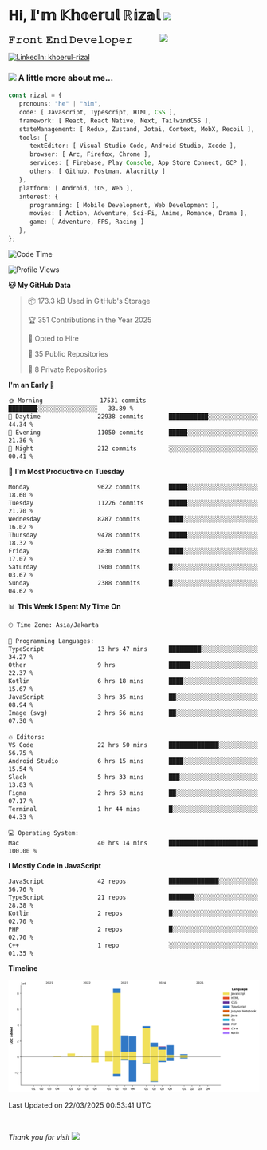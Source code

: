 <h1> 𝐇𝐢, 𝕀'𝕞 𝕂𝕙𝕠𝕖𝕣𝕦𝕝 ℝ𝕚𝕫𝕒𝕝 <img src="https://media.giphy.com/media/mGcNjsfWAjY5AEZNw6/giphy.gif" width="50"></h1>
<img align='right' src="https://media.giphy.com/media/v1.Y2lkPTc5MGI3NjExOWI2ajR2NGJubzBsZHFuaHMwajRrcDNsNXJwOG8yb3F0NjhkNXF4OSZlcD12MV9pbnRlcm5hbF9naWZfYnlfaWQmY3Q9cw/fkZukR450RQ1qnGaq9/giphy.gif" width="200">
<strong style="font-size:20px;">𝙵𝚛𝚘𝚗𝚝 𝙴𝚗𝚍 𝙳𝚎𝚟𝚎𝚕𝚘𝚙𝚎𝚛</strong>
</p></em>

[![LinkedIn: khoerul-rizal](https://img.shields.io/badge/khoerul--rizal-blue?style=flat-square&logo=Linkedin&logoColor=white&link=https://www.linkedin.com/in/khoerul-rizal/)](https://www.linkedin.com/in/khoerul-rizal/)

### <img src="https://media.giphy.com/media/VgCDAzcKvsR6OM0uWg/giphy.gif" width="50"> A little more about me...

```typescript
const rizal = {
   pronouns: "he" | "him",
   code: [ Javascript, Typescript, HTML, CSS ],
   framework: [ React, React Native, Next, TailwindCSS ],
   stateManagement: [ Redux, Zustand, Jotai, Context, MobX, Recoil ],
   tools: {
      textEditor: [ Visual Studio Code, Android Studio, Xcode ],
      browser: [ Arc, Firefox, Chrome ],
      services: [ Firebase, Play Console, App Store Connect, GCP ],
      others: [ Github, Postman, Alacritty ]
   },
   platform: [ Android, iOS, Web ],
   interest: {
      programming: [ Mobile Development, Web Development ],
      movies: [ Action, Adventure, Sci-Fi, Anime, Romance, Drama ],
      game: [ Adventure, FPS, Racing ]
   },
};
```

<!--START_SECTION:waka-->
![Code Time](http://img.shields.io/badge/Code%20Time-2%2C400%20hrs%205%20mins-blue)

![Profile Views](http://img.shields.io/badge/Profile%20Views-10-blue)

**🐱 My GitHub Data** 

> 📦 173.3 kB Used in GitHub's Storage 
 > 
> 🏆 351 Contributions in the Year 2025
 > 
> 💼 Opted to Hire
 > 
> 📜 35 Public Repositories 
 > 
> 🔑 8 Private Repositories 
 > 
**I'm an Early 🐤** 

```text
🌞 Morning                17531 commits       ████████░░░░░░░░░░░░░░░░░   33.89 % 
🌆 Daytime                22938 commits       ███████████░░░░░░░░░░░░░░   44.34 % 
🌃 Evening                11050 commits       █████░░░░░░░░░░░░░░░░░░░░   21.36 % 
🌙 Night                  212 commits         ░░░░░░░░░░░░░░░░░░░░░░░░░   00.41 % 
```
📅 **I'm Most Productive on Tuesday** 

```text
Monday                   9622 commits        █████░░░░░░░░░░░░░░░░░░░░   18.60 % 
Tuesday                  11226 commits       █████░░░░░░░░░░░░░░░░░░░░   21.70 % 
Wednesday                8287 commits        ████░░░░░░░░░░░░░░░░░░░░░   16.02 % 
Thursday                 9478 commits        █████░░░░░░░░░░░░░░░░░░░░   18.32 % 
Friday                   8830 commits        ████░░░░░░░░░░░░░░░░░░░░░   17.07 % 
Saturday                 1900 commits        █░░░░░░░░░░░░░░░░░░░░░░░░   03.67 % 
Sunday                   2388 commits        █░░░░░░░░░░░░░░░░░░░░░░░░   04.62 % 
```


📊 **This Week I Spent My Time On** 

```text
🕑︎ Time Zone: Asia/Jakarta

💬 Programming Languages: 
TypeScript               13 hrs 47 mins      █████████░░░░░░░░░░░░░░░░   34.27 % 
Other                    9 hrs               ██████░░░░░░░░░░░░░░░░░░░   22.37 % 
Kotlin                   6 hrs 18 mins       ████░░░░░░░░░░░░░░░░░░░░░   15.67 % 
JavaScript               3 hrs 35 mins       ██░░░░░░░░░░░░░░░░░░░░░░░   08.94 % 
Image (svg)              2 hrs 56 mins       ██░░░░░░░░░░░░░░░░░░░░░░░   07.30 % 

🔥 Editors: 
VS Code                  22 hrs 50 mins      ██████████████░░░░░░░░░░░   56.75 % 
Android Studio           6 hrs 15 mins       ████░░░░░░░░░░░░░░░░░░░░░   15.54 % 
Slack                    5 hrs 33 mins       ███░░░░░░░░░░░░░░░░░░░░░░   13.83 % 
Figma                    2 hrs 53 mins       ██░░░░░░░░░░░░░░░░░░░░░░░   07.17 % 
Terminal                 1 hr 44 mins        █░░░░░░░░░░░░░░░░░░░░░░░░   04.33 % 

💻 Operating System: 
Mac                      40 hrs 14 mins      █████████████████████████   100.00 % 
```

**I Mostly Code in JavaScript** 

```text
JavaScript               42 repos            ██████████████░░░░░░░░░░░   56.76 % 
TypeScript               21 repos            ███████░░░░░░░░░░░░░░░░░░   28.38 % 
Kotlin                   2 repos             █░░░░░░░░░░░░░░░░░░░░░░░░   02.70 % 
PHP                      2 repos             █░░░░░░░░░░░░░░░░░░░░░░░░   02.70 % 
C++                      1 repo              ░░░░░░░░░░░░░░░░░░░░░░░░░   01.35 % 
```



**Timeline**

![Lines of Code chart](https://raw.githubusercontent.com/khoerulrizal/khoerulrizal/main/assets/bar_graph.png)


 Last Updated on 22/03/2025 00:53:41 UTC
<!--END_SECTION:waka-->
</details>
<br/>

<em>Thank you for visit</em> <img src="https://media.giphy.com/media/v1.Y2lkPTc5MGI3NjExcHdvNm1qZWtjaGw0ZjdwM3Z3NnY2dHlueTVuODBta2FiY20wM2YybSZlcD12MV9pbnRlcm5hbF9naWZfYnlfaWQmY3Q9cw/tV25tpdKqdFa9x81k2/giphy.gif" width="40">
